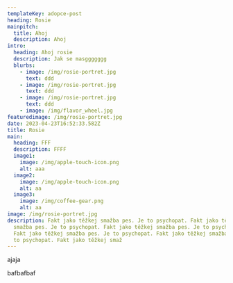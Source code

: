 ```yaml
---
templateKey: adopce-post
heading: Rosie
mainpitch:
  title: Ahoj
  description: Ahoj
intro:
  heading: Ahoj rosie
  description: Jak se masggggggg
  blurbs:
    - image: /img/rosie-portret.jpg
      text: ddd
    - image: /img/rosie-portret.jpg
      text: ddd
    - image: /img/rosie-portret.jpg
      text: ddd
    - image: /img/flavor_wheel.jpg
featuredimage: /img/rosie-portret.jpg
date: 2023-04-23T16:52:33.582Z
title: Rosie
main:
  heading: FFF
  description: FFFF
  image1:
    image: /img/apple-touch-icon.png
    alt: aaa
  image2:
    image: /img/apple-touch-icon.png
    alt: aa
  image3:
    image: /img/coffee-gear.png
    alt: aa
image: /img/rosie-portret.jpg
description: Fakt jako těžkej smažba pes. Je to psychopat. Fakt jako těžkej
  smažba pes. Je to psychopat. Fakt jako těžkej smažba pes. Je to psychopat.
  Fakt jako těžkej smažba pes. Je to psychopat. Fakt jako těžkej smažba pes. Je
  to psychopat. Fakt jako těžkej smaž
---
```

a﻿jaja



b﻿afbafbaf